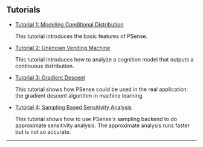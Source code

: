 
## Tutorials

* [Tutorial 1: Modeling Conditional Distribution](tutorial_discrete_conditioning.html)

    This tutorial introduces the basic features of PSense.

* [Tutorial 2: Unknown Vending Machine](tutorial_continuous.html)

    This tutorial introduces how to analyze a cognition model that outputs a continuous distribution.

* [Tutorial 3: Gradient Descent](tutorial_gradient_descent.html)

    This tutorial shows how PSense could be used in the real application: the gradient descent algorithm in machine learning.

* [Tutorial 4: Sampling Based Sensitivity Analysis](tutorial_sampling.html)

    This tutorial shows how to use PSense's sampling backend to do approximate sensitivity analysis. The approximate analysis runs faster but is not so accurate.

***
